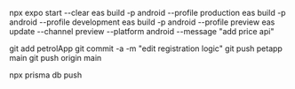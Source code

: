 npx expo start --clear
eas build -p android --profile production
eas build -p android --profile development
eas build -p android --profile preview
eas update --channel preview --platform android --message "add price api"

git add petrolApp
git commit -a -m "edit registration logic"
git push petapp main
git push origin main

npx prisma db push
